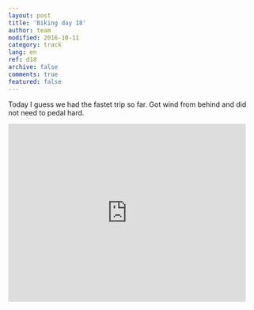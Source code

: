 ```yaml
---   
layout: post 
title: 'Biking day 18'  
author: team 
modified: 2016-10-11
category: track 
lang: en 
ref: d18
archive: false 
comments: true 
featured: false 
--- 
```


 Today I guess we had the fastet trip so far. Got wind from behind and did not need to pedal hard.                                                                                                                                                                                                                                                                                            

<iframe width='480' height='360' src='http://track-kit.net/maps_s3/?v=embed&track=230705.gpx' frameborder='0' allowfullscreen></iframe>